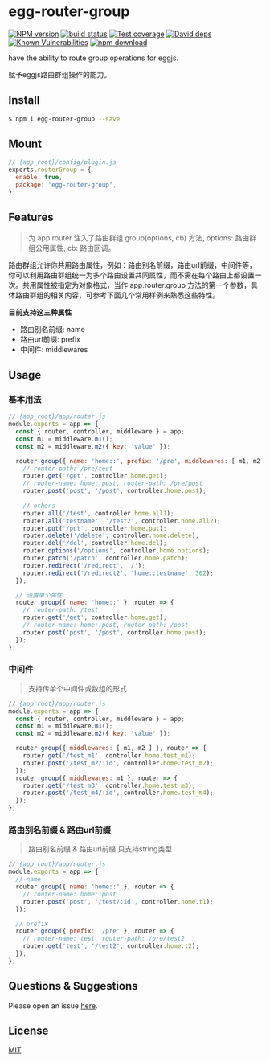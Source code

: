 # egg-router-group

[![NPM version][npm-image]][npm-url]
[![build status][travis-image]][travis-url]
[![Test coverage][codecov-image]][codecov-url]
[![David deps][david-image]][david-url]
[![Known Vulnerabilities][snyk-image]][snyk-url]
[![npm download][download-image]][download-url]

[npm-image]: https://img.shields.io/npm/v/egg-router-group.svg?style=flat-square
[npm-url]: https://npmjs.org/package/egg-router-group
[travis-image]: https://img.shields.io/travis/zzzs/egg-router-group.svg?style=flat-square
[travis-url]: https://travis-ci.org/zzzs/egg-router-group
[codecov-image]: https://img.shields.io/codecov/c/github/zzzs/egg-router-group.svg?style=flat-square
[codecov-url]: https://codecov.io/github/zzzs/egg-router-group?branch=master
[david-image]: https://img.shields.io/david/zzzs/egg-router-group.svg?style=flat-square
[david-url]: https://david-dm.org/zzzs/egg-router-group
[snyk-image]: https://snyk.io/test/github/zzzs/egg-router-group/badge.svg?targetFile=package.json
[snyk-url]: https://snyk.io/test/github/zzzs/egg-router-group?targetFile=package.json
[download-image]: https://img.shields.io/npm/dm/egg-router-group.svg?style=flat-square
[download-url]: https://npmjs.org/package/egg-router-group

have the ability to route group operations for eggjs.

赋予eggjs路由群组操作的能力。


## Install

```bash
$ npm i egg-router-group --save
```

## Mount

```js
// {app_root}/config/plugin.js
exports.routerGroup = {
  enable: true,
  package: 'egg-router-group',
};
```

## Features
> 为 app.router 注入了路由群组 group(options, cb) 方法, options: 路由群组公用属性, cb: 路由回调。

路由群组允许你共用路由属性，例如：路由别名前缀，路由url前缀，中间件等，你可以利用路由群组统一为多个路由设置共同属性，而不需在每个路由上都设置一次。共用属性被指定为对象格式，当作 app.router.group 方法的第一个参数，具体路由群组的相关内容，可参考下面几个常用样例来熟悉这些特性。

**目前支持这三种属性**

  * 路由别名前缀: name
  * 路由url前缀: prefix
  * 中间件: middlewares

## Usage

### 基本用法

```js
// {app_root}/app/router.js
module.exports = app => {
  const { router, controller, middleware } = app;
  const m1 = middleware.m1();
  const m2 = middleware.m2({ key: 'value' });

  router.group({ name: 'home::', prefix: '/pre', middlewares: [ m1, m2 ] }, router => {
    // router-path: /pre/test
    router.get('/get', controller.home.get);
    // router-name: home::post, router-path: /pre/post
    router.post('post', '/post', controller.home.post);
    
    // others
    router.all('/test', controller.home.all1);
    router.all('testname', '/test2', controller.home.all2);
    router.put('/put', controller.home.put);
    router.delete('/delete', controller.home.delete);
    router.del('/del', controller.home.del);
    router.options('/options', controller.home.options);
    router.patch('/patch', controller.home.patch);
    router.redirect('/redirect', '/');
    router.redirect('/redirect2', 'home::testname', 302);
  });

  // 设置单个属性
  router.group({ name: 'home::' }, router => {
    // router-path: /test
    router.get('/get', controller.home.get);
    // router-name: home::post, router-path: /post
    router.post('post', '/post', controller.home.post);
  });
};
```

### 中间件

> 支持传单个中间件或数组的形式

```js
// {app_root}/app/router.js
module.exports = app => {
  const { router, controller, middleware } = app;
  const m1 = middleware.m1();
  const m2 = middleware.m2({ key: 'value' });

  router.group({ middlewares: [ m1, m2 ] }, router => {
    router.get('/test_m1', controller.home.test_m1);
    router.post('/test_m2/:id', controller.home.test_m2);
  });
  router.group({ middlewares: m1 }, router => {
    router.get('/test_m3', controller.home.test_m3);
    router.post('/test_m4/:id', controller.home.test_m4);
  });
};
```

### 路由别名前缀 & 路由url前缀
> 路由别名前缀 & 路由url前缀 只支持string类型

```js
// {app_root}/app/router.js
module.exports = app => {
  // name
  router.group({ name: 'home::' }, router => {
    // router-name: home::post
    router.post('post', '/test/:id', controller.home.t1);
  });

  // prefix
  router.group({ prefix: '/pre' }, router => {
    // router-name: test, router-path: /pre/test2
    router.get('test', '/test2', controller.home.t2);
  });
};
```
## Questions & Suggestions

Please open an issue [here](https://github.com/zzzs/egg-router-group/issues).

## License

[MIT](LICENSE)

